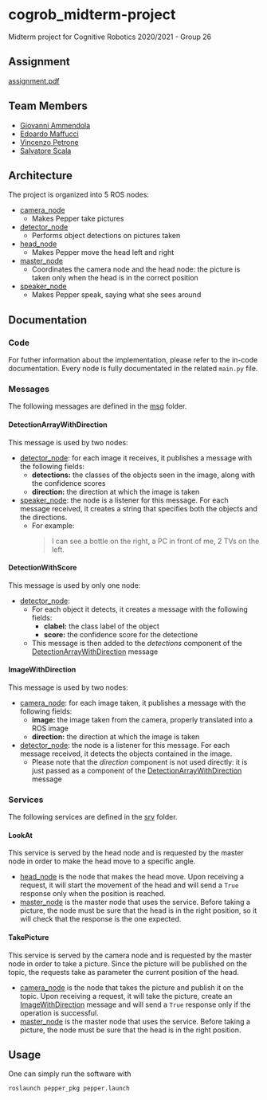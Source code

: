 # cogrob_midterm-project

Midterm project for Cognitive Robotics 2020/2021 - Group 26

## Assignment

[assignment.pdf](assignment.pdf)

## Team Members

* [Giovanni Ammendola](https://github.com/giorge1)
* [Edoardo Maffucci](https://github.com/emaff)
* [Vincenzo Petrone](https://github.com/v8p1197)
* [Salvatore Scala](https://github.com/knowsx2)

## Architecture

The project is organized into 5 ROS nodes:

* [camera_node](pepper_pkg/src/camera_node/main.py)
  * Makes Pepper take pictures
* [detector_node](pepper_pkg/src/detector_node/main.py)
  * Performs object detections on pictures taken 
* [head_node](pepper_pkg/src/head_node/main.py)
  * Makes Pepper move the head left and right
* [master_node](pepper_pkg/src/master_node/main.py)
  * Coordinates the camera node and the head node: the picture is taken only when the head is in the correct position
* [speaker_node](pepper_pkg/src/speaker_node/main.py)
  * Makes Pepper speak, saying what she sees around 

## Documentation

### Code

For futher information about the implementation, please refer to the in-code documentation. Every node is fully documentated in the related `main.py` file.

### Messages

The following messages are defined in the [msg](pepper_msgs/msg) folder.

#### DetectionArrayWithDirection

This message is used by two nodes:

* [detector_node](pepper_pkg/src/detector_node/main.py): for each image it receives, it publishes a message with the following fields:
  * **detections:** the classes of the objects seen in the image, along with the confidence scores
  * **direction:** the direction at which the image is taken
* [speaker_node](pepper_pkg/src/speaker_node/main.py): the node is a listener for this message. For each message received, it creates a string that specifies both the objects and the directions.
  * For example:
    > I can see a bottle on the right, a PC in front of me, 2 TVs on the left.

#### DetectionWithScore

This message is used by only one node:

* [detector_node](pepper_pkg/src/detector_node/main.py):
  * For each object it detects, it creates a message with the following fields:
    * **clabel:** the class label of the object
    * **score:** the confidence score for the detectione
  * This message is then added to the *detections* component of the [DetectionArrayWithDirection](README.md#DetectionArrayWithDirection) message

#### ImageWithDirection

This message is used by two nodes:

* [camera_node](pepper_pkg/src/camera_node/main.py): for each image taken, it publishes a message with the following fields:
  * **image:** the image taken from the camera, properly translated into a ROS image
  * **direction:** the direction at which the image is taken
* [detector_node](pepper_pkg/src/detector_node/main.py): the node is a listener for this message. For each message received, it detects the objects contained in the image.
  * Please note that the *direction* component is not used directly: it is just passed as a component of the [DetectionArrayWithDirection](README.md#DetectionArrayWithDirection) message

### Services

The following services are defined in the [srv](pepper_msgs/srv) folder.

#### LookAt

This service is served by the head node and is requested by the master node in order to make the head move to a specific angle.

* [head_node](pepper_pkg/src/head_node/main.py) is the node that makes the head move. Upon receiving a request, it will start the movement of the head and will send a `True` response only when the position is reached. 
* [master_node](pepper_pkg/src/master_node/main.py) is the master node that uses the service. Before taking a picture, the node must be sure that the head is in the right position, so it will check that the response is the one expected.


#### TakePicture

This service is served by the camera node and is requested by the master node in order to take a picture. Since the picture will be published on the topic, the requests take as parameter the current position of the head.

* [camera_node](pepper_pkg/src/camera_node/main.py) is the node that takes the picture and publish it on the topic. Upon receiving a request, it will take the picture, create an [ImageWithDirection](README.md#ImageWithDirection) message and will send a `True` response only if the operation is successful.
* [master_node](pepper_pkg/src/master_node/main.py) is the master node that uses the service. Before taking a picture, the node must be sure that the head is in the right position.

## Usage

One can simply run the software with

``` bash
roslaunch pepper_pkg pepper.launch
```
